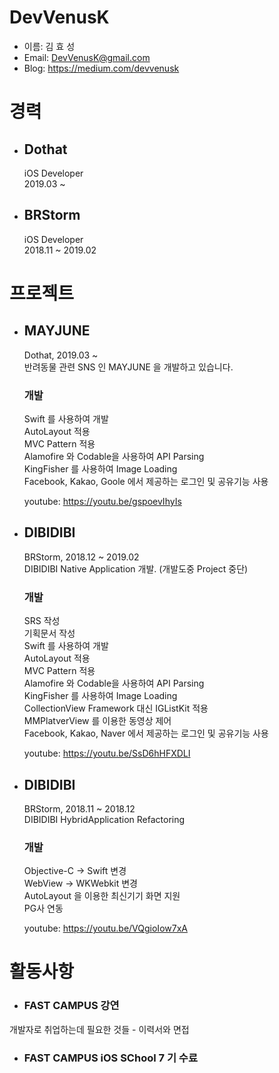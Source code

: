 # DevVenusK

* 이름: 김 효 성 </br>
* Email: DevVenusK@gmail.com </br>
* Blog: https://medium.com/devvenusk

# 경력
 
* ## Dothat </br>
    iOS Developer </br> 
    2019.03 ~
    
* ## BRStorm </br>
    iOS Developer </br>
    2018.11 ~ 2019.02
 
# 프로젝트

* ## MAYJUNE </br>
    Dothat, 2019.03 ~ </br>
    반려동물 관련 SNS 인 MAYJUNE 을 개발하고 있습니다.
    
    ### 개발
    Swift 를 사용하여 개발 </br>
    AutoLayout 적용</br>
    MVC Pattern 적용</br>
    Alamofire 와 Codable을 사용하여 API Parsing</br>
    KingFisher 를 사용하여 Image Loading</br>
    Facebook, Kakao, Goole 에서 제공하는 로그인 및 공유기능 사용</br>
    
    youtube: https://youtu.be/gspoevIhyIs
    
* ## DIBIDIBI </br>
    BRStorm, 2018.12 ~ 2019.02</br>
    DIBIDIBI Native Application 개발.
    (개발도중 Project 중단)
    
    ### 개발
    SRS 작성 </br>
    기획문서 작성 </br>
    Swift 를 사용하여 개발 </br>
    AutoLayout 적용</br>
    MVC Pattern 적용</br>
    Alamofire 와 Codable을 사용하여 API Parsing</br>
    KingFisher 를 사용하여 Image Loading</br>
    CollectionView Framework 대신 IGListKit 적용</br>
    MMPlatverView 를 이용한 동영상 제어 </br>
    Facebook, Kakao, Naver 에서 제공하는 로그인 및 공유기능 사용</br>
    
    youtube: https://youtu.be/SsD6hHFXDLI
    
* ## DIBIDIBI </br>
    BRStorm, 2018.11 ~ 2018.12 </br>
    DIBIDIBI HybridApplication Refactoring
    
    ### 개발
    Objective-C -> Swift 변경</br>
    WebView -> WKWebkit 변경</br>
    AutoLayout 을 이용한 최신기기 화면 지원</br>
    PG사 연동</br>
    
    youtube: https://youtu.be/VQgioIow7xA
     
# 활동사항

* ### FAST CAMPUS 강연 </br> 
개발자로 취업하는데 필요한 것들 - 이력서와 면접 
* ### FAST CAMPUS iOS SChool 7 기 수료

